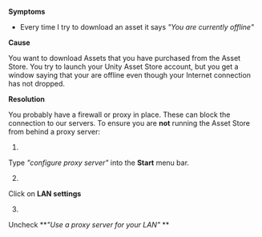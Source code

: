 
        

**<span class="wysiwyg-underline">Symptoms</span>** 

*   Every time I try to download an asset it says  *"You are currently offline"* 

**<span class="wysiwyg-underline">Cause</span>** 

You want to download Assets that you have purchased from the Asset Store. You try to launch your Unity Asset Store account, but you get a window saying that your are offline even though your Internet connection has not dropped.

**<span class="wysiwyg-underline">Resolution</span>** 

You probably have a firewall or proxy in place. These can block the connection to our servers. To ensure you are **not** running the Asset Store from behind a proxy server:

1.  

Type *"configure proxy server"* into the **Start** menu bar.

2.  

Click on **LAN settings** 

3.  

Uncheck ***"Use a proxy server for your LAN"* ** 

      